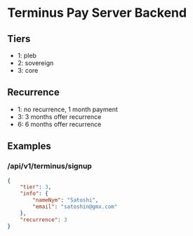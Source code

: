 # Terminus Pay Server Backend

## Tiers
- 1: pleb
- 2: sovereign
- 3: core

## Recurrence
- 1: no recurrence, 1 month payment
- 3: 3 months offer recurrence
- 6: 6 months offer recurrence

## Examples

### /api/v1/terminus/signup
```json
{
    "tier": 3,
    "info": {
        "nameNym": "Satoshi",
        "email": "satoshin@gmx.com"
    },
    "recurrence": 3
}
```